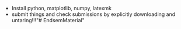 - Install python, matplotlib, numpy, latexmk
- submit things and check submissions by explicitly downloading and untaring!!!"# EndsemMaterial" 
